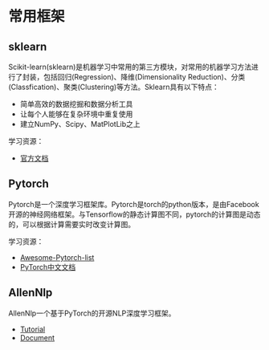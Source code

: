# 常用框架

## sklearn

Scikit-learn(sklearn)是机器学习中常用的第三方模块，对常用的机器学习方法进行了封装，包括回归(Regression)、降维(Dimensionality Reduction)、分类(Classfication)、聚类(Clustering)等方法。Sklearn具有以下特点：
* 简单高效的数据挖掘和数据分析工具
* 让每个人能够在复杂环境中重复使用
* 建立NumPy、Scipy、MatPlotLib之上

学习资源：

* [官方文档](https://www.cntofu.com/book/170/index.html)

## Pytorch

Pytorch是一个深度学习框架库。Pytorch是torch的python版本，是由Facebook开源的神经网络框架。与Tensorflow的静态计算图不同，pytorch的计算图是动态的，可以根据计算需要实时改变计算图。

学习资源：


* [Awesome-Pytorch-list](https://github.com/bharathgs/Awesome-pytorch-list)
* [PyTorch中文文档](https://pytorch-cn.readthedocs.io/zh/latest/)

## AllenNlp

AllenNlp一个基于PyTorch的开源NLP深度学习框架。

* [Tutorial](https://allennlp.org/tutorials)
* [Document](https://allenai.github.io/allennlp-docs/)
